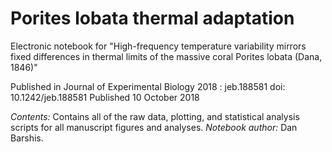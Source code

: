 # Porites lobata thermal adaptation
Electronic notebook for "High-frequency temperature variability mirrors fixed differences in thermal limits of the massive coral Porites lobata (Dana, 1846)"

Published in Journal of Experimental Biology 2018 : jeb.188581 doi: 10.1242/jeb.188581 Published 10 October 2018

*Contents:* Contains all of the raw data, plotting, and statistical analysis scripts for all manuscript figures and analyses. *Notebook author:* Dan Barshis. 
